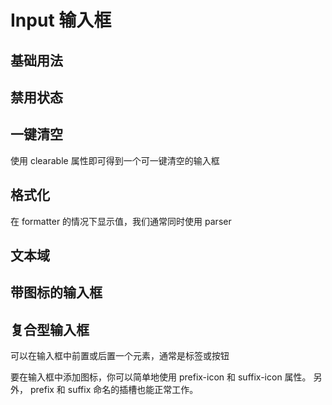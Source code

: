 # Input 输入框

## 基础用法

<demo src="./example/basic-input.vue" title="输入框" desc="这是一个 Input 输入框"></demo>

## 禁用状态

<demo src="./example/disabled-input.vue" title="输入框" desc="通过 disabled 属性指定是否禁用 input 组件"></demo>

## 一键清空

使用 clearable 属性即可得到一个可一键清空的输入框

<demo src="./example/clearable-input.vue"></demo>

## 格式化

在 formatter 的情况下显示值，我们通常同时使用 parser

<demo src="./example/formatter-input.vue"></demo>

## 文本域

<demo src="./example/textarea-input.vue" title="文本域" desc="用于输入多行文本信息可缩放的输入框。 Resizable for entering multiple lines of text"></demo>

## 带图标的输入框

<demo src="./example/icon-input.vue" title="带图标的输入框" desc="带有图标标记输入类型"></demo>

## 复合型输入框

可以在输入框中前置或后置一个元素，通常是标签或按钮

要在输入框中添加图标，你可以简单地使用 prefix-icon 和 suffix-icon 属性。 另外， prefix 和 suffix 命名的插槽也能正常工作。

<demo src="./example/compound-input.vue"></demo>
